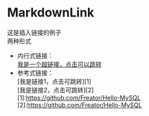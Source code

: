 # MarkdownLink
这是插入链接的例子  
两种形式  
 + 内行式链接：  
[我是一个超链接，点击可以跳转](https://github.com/Freator/Hello-MySQL)  
 + 参考式链接：  
[我是链接1，点击可跳转][1]  
[我是链接2，点击可跳转][2]  
[1]:https://github.com/Freator/Hello-MySQL
[2]:https://github.com/Freator/Hello-MySQL